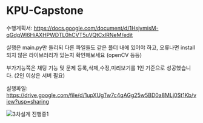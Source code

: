 # KPU-Capstone

수행계획서: https://docs.google.com/document/d/1HsjvmisM-qGdgWI6HiAXHPWDTL0hCVT5uVQtCxlRNeM/edit

실행은 main.py만 돌리되 다른 파일들도 같은 폴더 내에 있어야 하고, 오류나면 install 되지 않은 라이브러리가 있는지 확인해보세요 (openCV 등등)



부가기능쪽은 채팅 기능 및 문제 등록,삭제,수정,미리보기를 1인 기준으로 성공했습니다. (2인 이상은 서버 필요)

실행파일: https://drive.google.com/file/d/1upXUgTw7c4qAGg25w5BD0a8MLj0St1Kb/view?usp=sharing

![3차설계 진행중1](https://user-images.githubusercontent.com/96420192/161419614-9fbc49e0-ac67-4c59-93d2-d42c9719f5d5.png)
